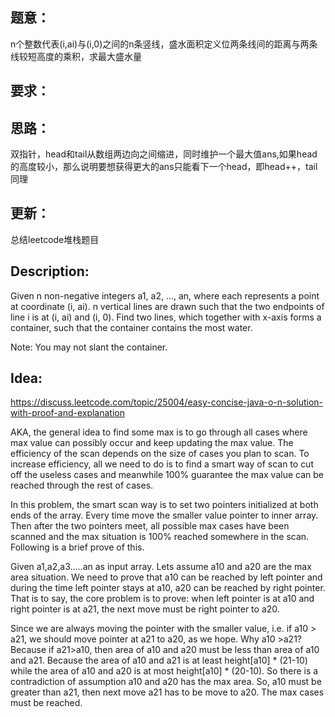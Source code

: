 ## 题意：
n个整数代表(i,ai)与(i,0)之间的n条竖线，盛水面积定义位两条线间的距离与两条线较短高度的乘积，求最大盛水量

## 要求：


## 思路：
双指针，head和tail从数组两边向之间缩进，同时维护一个最大值ans,如果head的高度较小，那么说明要想获得更大的ans只能看下一个head，即head++，tail同理

## 更新：
总结leetcode堆栈题目

## Description:
Given n non-negative integers a1, a2, ..., an, where each represents a point at coordinate (i, ai). n vertical lines are drawn such that the two endpoints of line i is at (i, ai) and (i, 0). Find two lines, which together with x-axis forms a container, such that the container contains the most water.

Note: You may not slant the container.

## Idea:

https://discuss.leetcode.com/topic/25004/easy-concise-java-o-n-solution-with-proof-and-explanation

AKA, the general idea to find some max is to go through all cases where max value can possibly occur and keep updating the max value. The efficiency of the scan depends on the size of cases you plan to scan.
To increase efficiency, all we need to do is to find a smart way of scan to cut off the useless cases and meanwhile 100% guarantee the max value can be reached through the rest of cases.

In this problem, the smart scan way is to set two pointers initialized at both ends of the array. Every time move the smaller value pointer to inner array. Then after the two pointers meet, all possible max cases have been scanned and the max situation is 100% reached somewhere in the scan. Following is a brief prove of this.

Given a1,a2,a3.....an as input array. Lets assume a10 and a20 are the max area situation. We need to prove that a10 can be reached by left pointer and during the time left pointer stays at a10, a20 can be reached by right pointer. That is to say, the core problem is to prove: when left pointer is at a10 and right pointer is at a21, the next move must be right pointer to a20.

Since we are always moving the pointer with the smaller value, i.e. if a10 > a21, we should move pointer at a21 to a20, as we hope. Why a10 >a21? Because if a21>a10, then area of a10 and a20 must be less than area of a10 and a21. Because the area of a10 and a21 is at least height[a10] * (21-10) while the area of a10 and a20 is at most height[a10] * (20-10). So there is a contradiction of assumption a10 and a20 has the max area. So, a10 must be greater than a21, then next move a21 has to be move to a20. The max cases must be reached.